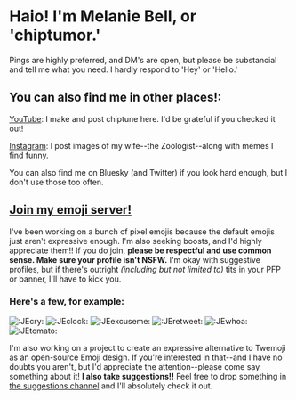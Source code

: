 # Haio! I'm Melanie Bell, or 'chiptumor.'
Pings are highly preferred, and DM's are open, but please be substancial and tell me what you need. I hardly respond to 'Hey' or 'Hello.'

## You can also find me in other places!:

[YouTube](https://youtube.com/@chiptumor): I make and post chiptune here. I'd be grateful if you checked it out!

[Instagram](https://instagram.com/chiptumor): I post images of my wife--the Zoologist--along with memes I find funny.

You can also find me on Bluesky (and Twitter) if you look hard enough, but I don't use those too often.

## [Join my emoji server!](https://discord.gg/jb4b9gwWuH)
I've been working on a bunch of pixel emojis because the default emojis just aren't expressive enough. I'm also seeking boosts, and I'd highly appreciate them!!
If you do join, **please be respectful and use common sense. Make sure your profile isn't NSFW.** I'm okay with suggestive profiles, but if there's outright *(including but not limited to)* tits in your PFP or banner, I'll have to kick you.
### Here's a few, for example:
![:JEcry:](https://cdn.discordapp.com/emojis/1314431530713612350.png ":JEcry")   ![:JEclock:](https://cdn.discordapp.com/emojis/1319113889916391424.gif ":JEclock:")   ![:JEexcuseme:](https://cdn.discordapp.com/emojis/1314578827791302747.png ":JEexcuseme:")   ![:JEretweet:](https://cdn.discordapp.com/emojis/1314769671005802587.png ":JEretweet:")   ![:JEwhoa:](https://cdn.discordapp.com/emojis/1314579492190289971.png)   ![:JEtomato:](https://cdn.discordapp.com/emojis/1314766349293195264.png ":JEtomato:") 

I'm also working on a project to create an expressive alternative to Twemoji as an open-source Emoji design. If you're interested in that--and I have no doubts you aren't, but I'd appreciate the attention--please come say something about it!
**I also take suggestions!!** Feel free to drop something in [the suggestions channel](https://discord.com/channels/1255693747488821318/1314719685773627552) and I'll absolutely check it out.
